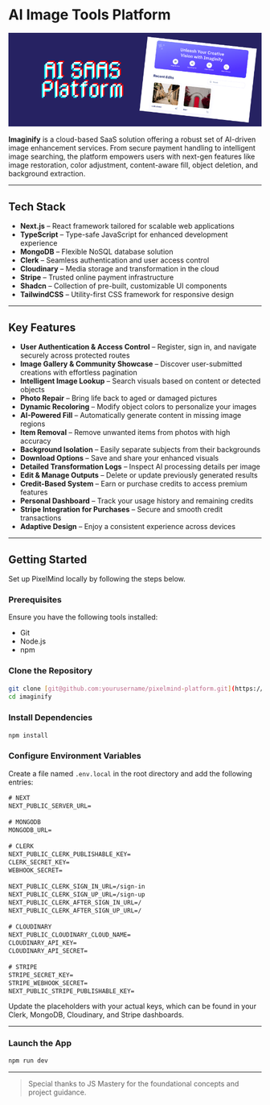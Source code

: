 # AI Image Tools Platform
<img src="./public/logo-github.png" alt="Project Banner">

**Imaginify** is a cloud-based SaaS solution offering a robust set of AI-driven image enhancement services. From secure payment handling to intelligent image searching, the platform empowers users with next-gen features like image restoration, color adjustment, content-aware fill, object deletion, and background extraction.

---

## Tech Stack

- **Next.js** – React framework tailored for scalable web applications  
- **TypeScript** – Type-safe JavaScript for enhanced development experience  
- **MongoDB** – Flexible NoSQL database solution  
- **Clerk** – Seamless authentication and user access control  
- **Cloudinary** – Media storage and transformation in the cloud  
- **Stripe** – Trusted online payment infrastructure  
- **Shadcn** – Collection of pre-built, customizable UI components  
- **TailwindCSS** – Utility-first CSS framework for responsive design  

---

## Key Features

- **User Authentication & Access Control** – Register, sign in, and navigate securely across protected routes  
- **Image Gallery & Community Showcase** – Discover user-submitted creations with effortless pagination  
- **Intelligent Image Lookup** – Search visuals based on content or detected objects  
- **Photo Repair** – Bring life back to aged or damaged pictures  
- **Dynamic Recoloring** – Modify object colors to personalize your images  
- **AI-Powered Fill** – Automatically generate content in missing image regions  
- **Item Removal** – Remove unwanted items from photos with high accuracy  
- **Background Isolation** – Easily separate subjects from their backgrounds  
- **Download Options** – Save and share your enhanced visuals  
- **Detailed Transformation Logs** – Inspect AI processing details per image  
- **Edit & Manage Outputs** – Delete or update previously generated results  
- **Credit-Based System** – Earn or purchase credits to access premium features  
- **Personal Dashboard** – Track your usage history and remaining credits  
- **Stripe Integration for Purchases** – Secure and smooth credit transactions  
- **Adaptive Design** – Enjoy a consistent experience across devices  

---

## Getting Started

Set up PixelMind locally by following the steps below.

### Prerequisites

Ensure you have the following tools installed:

- Git  
- Node.js  
- npm  

### Clone the Repository

```bash
git clone [git@github.com:yourusername/pixelmind-platform.git](https://github.com/EricFeng20001120/Imaginify.git)
cd imaginify
```

### Install Dependencies

```bash
npm install
```

### Configure Environment Variables

Create a file named `.env.local` in the root directory and add the following entries:

```
# NEXT
NEXT_PUBLIC_SERVER_URL=

# MONGODB
MONGODB_URL=

# CLERK
NEXT_PUBLIC_CLERK_PUBLISHABLE_KEY=
CLERK_SECRET_KEY=
WEBHOOK_SECRET=

NEXT_PUBLIC_CLERK_SIGN_IN_URL=/sign-in
NEXT_PUBLIC_CLERK_SIGN_UP_URL=/sign-up
NEXT_PUBLIC_CLERK_AFTER_SIGN_IN_URL=/
NEXT_PUBLIC_CLERK_AFTER_SIGN_UP_URL=/

# CLOUDINARY
NEXT_PUBLIC_CLOUDINARY_CLOUD_NAME=
CLOUDINARY_API_KEY=
CLOUDINARY_API_SECRET=

# STRIPE
STRIPE_SECRET_KEY=
STRIPE_WEBHOOK_SECRET=
NEXT_PUBLIC_STRIPE_PUBLISHABLE_KEY=
```

Update the placeholders with your actual keys, which can be found in your Clerk, MongoDB, Cloudinary, and Stripe dashboards.

---

### Launch the App

```bash
npm run dev
```

---

> Special thanks to JS Mastery for the foundational concepts and project guidance.

